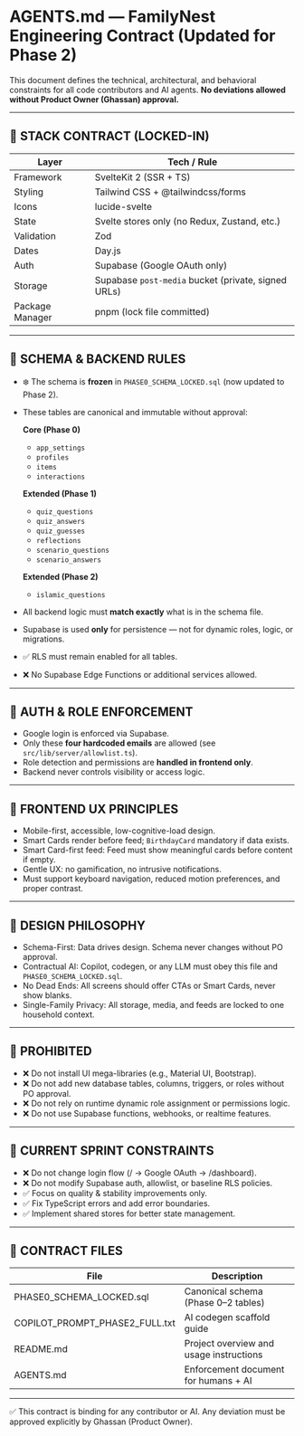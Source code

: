 # AGENTS.md — FamilyNest Engineering Contract (Updated for Phase 2)

This document defines the technical, architectural, and behavioral constraints for all code contributors and AI agents. **No deviations allowed without Product Owner (Ghassan) approval.**

---

## 🔧 STACK CONTRACT (LOCKED-IN)

| Layer           | Tech / Rule                                        |
|-----------------|----------------------------------------------------|
| Framework       | SvelteKit 2 (SSR + TS)                             |
| Styling         | Tailwind CSS + @tailwindcss/forms                  |
| Icons           | lucide-svelte                                      |
| State           | Svelte stores only (no Redux, Zustand, etc.)       |
| Validation      | Zod                                                |
| Dates           | Day.js                                             |
| Auth            | Supabase (Google OAuth only)                       |
| Storage         | Supabase `post-media` bucket (private, signed URLs)|
| Package Manager | pnpm (lock file committed)                         |

---

## 🧱 SCHEMA & BACKEND RULES

- ❄️ The schema is **frozen** in `PHASE0_SCHEMA_LOCKED.sql` (now updated to Phase 2).  
- These tables are canonical and immutable without approval:  

  **Core (Phase 0)**  
  - `app_settings`  
  - `profiles`  
  - `items`  
  - `interactions`  

  **Extended (Phase 1)**  
  - `quiz_questions`  
  - `quiz_answers`  
  - `quiz_guesses`  
  - `reflections`  
  - `scenario_questions`  
  - `scenario_answers`  

  **Extended (Phase 2)**  
  - `islamic_questions`  

- All backend logic must **match exactly** what is in the schema file.  
- Supabase is used **only** for persistence — not for dynamic roles, logic, or migrations.  
- ✅ RLS must remain enabled for all tables.  
- ❌ No Supabase Edge Functions or additional services allowed.  

---

## 🔐 AUTH & ROLE ENFORCEMENT

- Google login is enforced via Supabase.  
- Only these **four hardcoded emails** are allowed (see `src/lib/server/allowlist.ts`).  
- Role detection and permissions are **handled in frontend only**.  
- Backend never controls visibility or access logic.  

---

## 🎨 FRONTEND UX PRINCIPLES

- Mobile-first, accessible, low-cognitive-load design.  
- Smart Cards render before feed; `BirthdayCard` mandatory if data exists.  
- Smart Card-first feed: Feed must show meaningful cards before content if empty.  
- Gentle UX: no gamification, no intrusive notifications.  
- Must support keyboard navigation, reduced motion preferences, and proper contrast.  

---

## 🧠 DESIGN PHILOSOPHY

- Schema-First: Data drives design. Schema never changes without PO approval.  
- Contractual AI: Copilot, codegen, or any LLM must obey this file and `PHASE0_SCHEMA_LOCKED.sql`.  
- No Dead Ends: All screens should offer CTAs or Smart Cards, never show blanks.  
- Single-Family Privacy: All storage, media, and feeds are locked to one household context.  

---

## 🚫 PROHIBITED

- ❌ Do not install UI mega-libraries (e.g., Material UI, Bootstrap).  
- ❌ Do not add new database tables, columns, triggers, or roles without PO approval.  
- ❌ Do not rely on runtime dynamic role assignment or permissions logic.  
- ❌ Do not use Supabase functions, webhooks, or realtime features.  

---

## 🚧 CURRENT SPRINT CONSTRAINTS

- ❌ Do not change login flow (/ → Google OAuth → /dashboard).  
- ❌ Do not modify Supabase auth, allowlist, or baseline RLS policies.  
- ✅ Focus on quality & stability improvements only.  
- ✅ Fix TypeScript errors and add error boundaries.  
- ✅ Implement shared stores for better state management.  

---

## 📁 CONTRACT FILES

| File                          | Description                              |
|-------------------------------|------------------------------------------|
| PHASE0_SCHEMA_LOCKED.sql      | Canonical schema (Phase 0–2 tables)      |
| COPILOT_PROMPT_PHASE2_FULL.txt| AI codegen scaffold guide                |
| README.md                     | Project overview and usage instructions |
| AGENTS.md                     | Enforcement document for humans + AI    |

---

✅ This contract is binding for any contributor or AI. Any deviation must be approved explicitly by Ghassan (Product Owner).  
